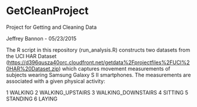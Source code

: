 # GetCleanProject
Project for Getting and Cleaning Data

Jeffrey Bannon - 05/23/2015

The R script in this repository (run_analysis.R) constructs two datasets from the UCI HAR Dataset (https://d396qusza40orc.cloudfront.net/getdata%2Fprojectfiles%2FUCI%20HAR%20Dataset.zip) which captures movement measurements of subjects wearing Samsung Galaxy S II smartphones. The measurements are associated with a given physical activity:

1 WALKING
2 WALKING_UPSTAIRS
3 WALKING_DOWNSTAIRS
4 SITTING
5 STANDING
6 LAYING



